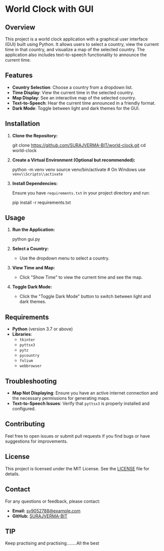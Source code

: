 # World Clock with GUI

## Overview

This project is a world clock application with a graphical user interface (GUI) built using Python. It allows users to select a country, view the current time in that country, and visualize a map of the selected country. The application also includes text-to-speech functionality to announce the current time.

## Features

- **Country Selection**: Choose a country from a dropdown list.
- **Time Display**: View the current time in the selected country.
- **Map Display**: See an interactive map of the selected country.
- **Text-to-Speech**: Hear the current time announced in a friendly format.
- **Dark Mode**: Toggle between light and dark themes for the GUI.

## Installation

1. **Clone the Repository:**

    git clone https://github.com/SURAJVERMA-BIT/world-clock.git
    cd world-clock

2. **Create a Virtual Environment (Optional but recommended):**

    python -m venv venv
    source venv/bin/activate  # On Windows use `venv\\Scripts\\activate`

3. **Install Dependencies:**

    Ensure you have `requirements.txt` in your project directory and run:

    
    pip install -r requirements.txt

## Usage

1. **Run the Application:**

    python gui.py

2. **Select a Country:**
    - Use the dropdown menu to select a country.

3. **View Time and Map:**
    - Click "Show Time" to view the current time and see the map.

4. **Toggle Dark Mode:**
    - Click the "Toggle Dark Mode" button to switch between light and dark themes.

## Requirements

- **Python** (version 3.7 or above)
- **Libraries**:
    - `tkinter`
    - `pyttsx3`
    - `pytz`
    - `pycountry`
    - `folium`
    - `webbrowser`

## Troubleshooting

- **Map Not Displaying**: Ensure you have an active internet connection and the necessary permissions for generating maps.
- **Text-to-Speech Issues**: Verify that `pyttsx3` is properly installed and configured.

## Contributing

Feel free to open issues or submit pull requests if you find bugs or have suggestions for improvements.

## License

This project is licensed under the MIT License. See the [LICENSE](LICENSE) file for details.

## Contact

For any questions or feedback, please contact:

- **Email:** sv9052788@example.com
- **GitHub:** [SURAJVERMA-BIT](https://github.com/SURAJVERMA-BIT)

## TIP
Keep practising and practising........All the best 

[def]: LICENSE